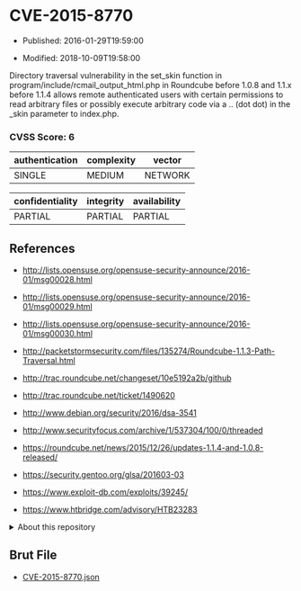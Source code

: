 # CVE-2015-8770

- Published: 2016-01-29T19:59:00

- Modified: 2018-10-09T19:58:00

Directory traversal vulnerability in the set_skin function in program/include/rcmail_output_html.php in Roundcube before 1.0.8 and 1.1.x before 1.1.4 allows remote authenticated users with certain permissions to read arbitrary files or possibly execute arbitrary code via a .. (dot dot) in the _skin parameter to index.php.

### CVSS Score: **6**

| authentication | complexity | vector |
| --- | --- | --- |
| SINGLE | MEDIUM | NETWORK |

| confidentiality | integrity | availability |
| --- | --- | --- |
| PARTIAL | PARTIAL | PARTIAL |

## References

* http://lists.opensuse.org/opensuse-security-announce/2016-01/msg00028.html

* http://lists.opensuse.org/opensuse-security-announce/2016-01/msg00029.html

* http://lists.opensuse.org/opensuse-security-announce/2016-01/msg00030.html

* http://packetstormsecurity.com/files/135274/Roundcube-1.1.3-Path-Traversal.html

* http://trac.roundcube.net/changeset/10e5192a2b/github

* http://trac.roundcube.net/ticket/1490620

* http://www.debian.org/security/2016/dsa-3541

* http://www.securityfocus.com/archive/1/537304/100/0/threaded

* https://roundcube.net/news/2015/12/26/updates-1.1.4-and-1.0.8-released/

* https://security.gentoo.org/glsa/201603-03

* https://www.exploit-db.com/exploits/39245/

* https://www.htbridge.com/advisory/HTB23283

<details>
<summary>About this repository</summary> 

  This repository is part of the project [Live Hack CVE](https://github.com/Live-Hack-CVE). Main website can be found [www.live-hack.org](https://www.live-hack.org) 
  
  Made by [Sn0wAlice](https://github.com/Sn0wAlice) for the people that care about security and need to have a feed of the latest CVEs. Hope you enjoy it, don't forget to star the repo and follow me on [Twitter](https://twitter.com/Sn0wAlice) and [Github](https://github.com/Sn0wAlice). And that is my [personnal website](https://www.alice-snow.me/)

  - [Home Page](https://github.com/Live-Hack-CVE)
  - [Framework](https://github.com/Live-Hack-CVE/cve-framework)
  - [CVE database](https://github.com/Live-Hack-CVE/full_database)
  - [Changelog](https://github.com/Live-Hack-CVE/Changelog)
</details>

## Brut File

* [CVE-2015-8770.json](https://raw.githubusercontent.com/Live-Hack-CVE/full_database/main/cves/2015/CVE-2015-8770.json)

